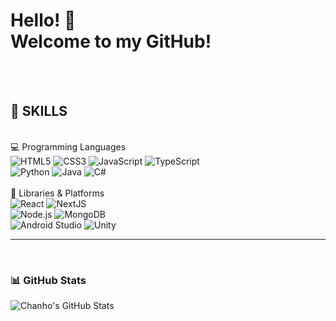 <h1>Hello! 👋  <br>Welcome to my GitHub!</h1>
<br>
<br>
 <h2>🧠 SKILLS</h2>
<br>
 💻 Programming Languages
<br>
<div align="left">
  <img alt="HTML5" src="https://img.shields.io/badge/html5-%23E34F26.svg?style=for-the-badge&logo=html5&logoColor=white"/>
  <img alt="CSS3" src="https://img.shields.io/badge/css3-%231572B6.svg?style=for-the-badge&logo=css3&logoColor=white"/>
  <img alt="JavaScript" src="https://img.shields.io/badge/javascript-%23323330.svg?style=for-the-badge&logo=javascript&logoColor=%23F7DF1E"/>
  <img alt="TypeScript" src="https://img.shields.io/badge/typescript-%23007ACC.svg?style=for-the-badge&logo=typescript&logoColor=white"/>
</div>
<div align="left">
  <img alt="Python" src="https://img.shields.io/badge/python-3670A0?style=for-the-badge&logo=python&logoColor=ffdd54"/>
  <img alt="Java" src="https://img.shields.io/badge/java-%23ED8B00.svg?style=for-the-badge&logo=java&logoColor=white"/>
  <img alt="C#" src="https://img.shields.io/badge/c%23-%23239120.svg?style=for-the-badge&logo=c-sharp&logoColor=white"/>
</div>
<br>
🧰 Libraries & Platforms

<div>
  <img alt="React" src="https://img.shields.io/badge/react-%2320232a.svg?style=for-the-badge&logo=react&logoColor=%2361DAFB"/>
  <img alt="NextJS" src="https://img.shields.io/badge/next.js-black?style=for-the-badge&logo=next.js&logoColor=white"/>
</div>
<div>
  <img alt="Node.js" src="https://img.shields.io/badge/node.js-339933?style=for-the-badge&logo=nodedotjs&logoColor=white"/>
  <img alt="MongoDB" src="https://img.shields.io/badge/mongodb-%2347A248.svg?style=for-the-badge&logo=mongodb&logoColor=white"/>
</div>
<div>
  <img alt="Android Studio" src="https://img.shields.io/badge/android%20studio-3DDC84.svg?style=for-the-badge&logo=android-studio&logoColor=white"/>
  <img alt="Unity" src="https://img.shields.io/badge/unity-%23000000.svg?style=for-the-badge&logo=unity&logoColor=white"/>
</div>
  
---

<br>

### 📊 GitHub Stats
<p>
  <img src="https://github-readme-stats.vercel.app/api?username=chanhokim9848&show_icons=true&theme=radical" alt="Chanho's GitHub Stats" />
</p>
